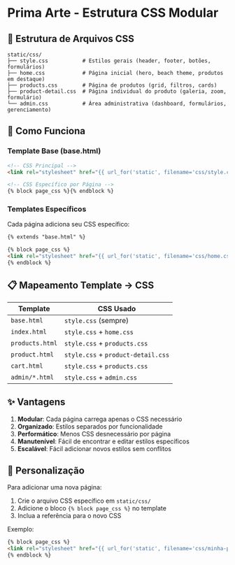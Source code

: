 # Prima Arte - Estrutura CSS Modular

## 📁 Estrutura de Arquivos CSS

```
static/css/
├── style.css           # Estilos gerais (header, footer, botões, formulários)
├── home.css            # Página inicial (hero, beach theme, produtos em destaque)
├── products.css        # Página de produtos (grid, filtros, cards)
├── product-detail.css  # Página individual do produto (galeria, zoom, formulário)
└── admin.css           # Área administrativa (dashboard, formulários, gerenciamento)
```

## 🎯 Como Funciona

### Template Base (base.html)
```html
<!-- CSS Principal -->
<link rel="stylesheet" href="{{ url_for('static', filename='css/style.css') }}">

<!-- CSS Específico por Página -->
{% block page_css %}{% endblock %}
```

### Templates Específicos
Cada página adiciona seu CSS específico:

```html
{% extends "base.html" %}

{% block page_css %}
<link rel="stylesheet" href="{{ url_for('static', filename='css/home.css') }}">
{% endblock %}
```

## 📋 Mapeamento Template → CSS

| Template | CSS Usado |
|----------|-----------|
| `base.html` | `style.css` (sempre) |
| `index.html` | `style.css` + `home.css` |
| `products.html` | `style.css` + `products.css` |
| `product.html` | `style.css` + `product-detail.css` |
| `cart.html` | `style.css` + `products.css` |
| `admin/*.html` | `style.css` + `admin.css` |

## ✨ Vantagens

1. **Modular**: Cada página carrega apenas o CSS necessário
2. **Organizado**: Estilos separados por funcionalidade
3. **Performático**: Menos CSS desnecessário por página
4. **Manutenível**: Fácil de encontrar e editar estilos específicos
5. **Escalável**: Fácil adicionar novos estilos sem conflitos

## 🔧 Personalização

Para adicionar uma nova página:

1. Crie o arquivo CSS específico em `static/css/`
2. Adicione o bloco `{% block page_css %}` no template
3. Inclua a referência para o novo CSS

Exemplo:
```html
{% block page_css %}
<link rel="stylesheet" href="{{ url_for('static', filename='css/minha-pagina.css') }}">
{% endblock %}
```
